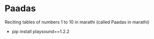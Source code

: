 # Paadas
Reciting tables of numbers 1 to 10 in marathi (called Paadas in marathi)
- pip install playsound==1.2.2
